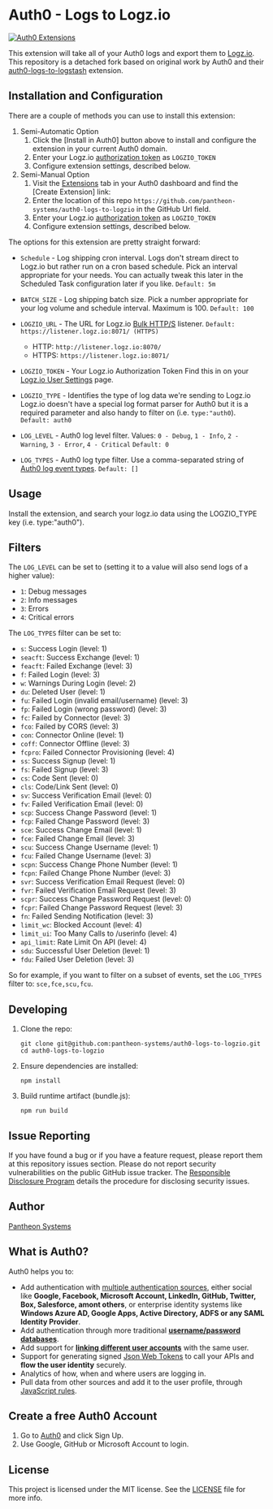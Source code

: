 # Auth0 - Logs to Logz.io

[![Auth0 Extensions](http://cdn.auth0.com/extensions/assets/badge.svg)](https://sandbox.it.auth0.com/api/run/auth0-extensions/extensions-badge?webtask_no_cache=1)

This extension will take all of your Auth0 logs and export them to [Logz.io](https://logz.io).
This repository is a detached fork based on original work by Auth0 and their [auth0-logs-to-logstash](https://github.com/auth0/auth0-logs-to-logstash) extension.

## Installation and Configuration
There are a couple of methods you can use to install this extension:

1. Semi-Automatic Option
   1. Click the [Install in Auth0] button above to install and configure the extension in your current Auth0 domain.
   1. Enter your Logz.io [authorization token](https://app.logz.io/#/dashboard/account/) as `LOGZIO_TOKEN` 
   1. Configure extension settings, described below.
1. Semi-Manual Option
   1. Visit the [Extensions](https://manage.auth0.com/#/extensions) tab in your Auth0 dashboard and find the [Create Extension] link:
   1. Enter the location of this repo `https://github.com/pantheon-systems/auth0-logs-to-logzio` in the GitHub Url field.
   1. Enter your Logz.io [authorization token](https://app.logz.io/#/dashboard/account/) as `LOGZIO_TOKEN` 
   1. Configure extension settings, described below.

The options for this extension are pretty straight forward:

- `Schedule` - Log shipping cron interval.
  Logs don't stream direct to Logz.io but rather run on a cron based schedule. Pick an interval appropriate for your needs.
  You can actually tweak this later in the Scheduled Task configuration later if you like.
  `Default: 5m`

- `BATCH_SIZE` - Log shipping batch size.
  Pick a number appropriate for your log volume and schedule interval. Maximum is 100.
  `Default: 100`

- `LOGZIO_URL` - The URL for Logz.io [Bulk HTTP/S](https://app.logz.io/#/dashboard/data-sources/Bulk-HTTPS) listener.
  `Default: https://listener.logz.io:8071/ (HTTPS)`
  - HTTP: `http://listener.logz.io:8070/`
  - HTTPS: `https://listener.logz.io:8071/`

- `LOGZIO_TOKEN` - Your Logz.io Authorization Token
  Find this in on your [Logz.io User Settings](https://app.logz.io/#/dashboard/account/) page.

- `LOGZIO_TYPE` - Identifies the type of log data we're sending to Logz.io
  Logz.io doesn't have a special log format parser for Auth0 but it is a required parameter and also handy to filter on (i.e. `type:"auth0`).
  `Default: auth0`

- `LOG_LEVEL` - Auth0 log level filter.
  Values: `0 - Debug`, `1 - Info`, `2 - Warning`, `3 - Error`, `4 - Critical`
  `Default: 0`


- `LOG_TYPES` - Auth0 log type filter.
  Use a comma-separated string of [Auth0 log event types](https://auth0.com/docs/logs).
  `Default: []`

## Usage

Install the extension, and search your logz.io data using the LOGZIO_TYPE key (i.e. type:"auth0").


## Filters

The `LOG_LEVEL` can be set to (setting it to a value will also send logs of a higher value):

 - `1`: Debug messages
 - `2`: Info messages
 - `3`: Errors
 - `4`: Critical errors

The `LOG_TYPES` filter can be set to:

- `s`: Success Login (level: 1)
- `seacft`: Success Exchange (level: 1)
- `feacft`: Failed Exchange (level: 3)
- `f`: Failed Login (level: 3)
- `w`: Warnings During Login (level: 2)
- `du`: Deleted User (level: 1)
- `fu`: Failed Login (invalid email/username) (level: 3)
- `fp`: Failed Login (wrong password) (level: 3)
- `fc`: Failed by Connector (level: 3)
- `fco`: Failed by CORS (level: 3)
- `con`: Connector Online (level: 1)
- `coff`: Connector Offline (level: 3)
- `fcpro`: Failed Connector Provisioning (level: 4)
- `ss`: Success Signup (level: 1)
- `fs`: Failed Signup (level: 3)
- `cs`: Code Sent (level: 0)
- `cls`: Code/Link Sent (level: 0)
- `sv`: Success Verification Email (level: 0)
- `fv`: Failed Verification Email (level: 0)
- `scp`: Success Change Password (level: 1)
- `fcp`: Failed Change Password (level: 3)
- `sce`: Success Change Email (level: 1)
- `fce`: Failed Change Email (level: 3)
- `scu`: Success Change Username (level: 1)
- `fcu`: Failed Change Username (level: 3)
- `scpn`: Success Change Phone Number (level: 1)
- `fcpn`: Failed Change Phone Number (level: 3)
- `svr`: Success Verification Email Request (level: 0)
- `fvr`: Failed Verification Email Request (level: 3)
- `scpr`: Success Change Password Request (level: 0)
- `fcpr`: Failed Change Password Request (level: 3)
- `fn`: Failed Sending Notification (level: 3)
- `limit_wc`: Blocked Account (level: 4)
- `limit_ui`: Too Many Calls to /userinfo (level: 4)
- `api_limit`: Rate Limit On API (level: 4)
- `sdu`: Successful User Deletion (level: 1)
- `fdu`: Failed User Deletion (level: 3)

So for example, if you want to filter on a subset of events, set the `LOG_TYPES` filter to: `sce,fce,scu,fcu`.


## Developing
1. Clone the repo:

   ```
   git clone git@github.com:pantheon-systems/auth0-logs-to-logzio.git
   cd auth0-logs-to-logzio
   ```

1. Ensure dependencies are installed:

   ```
   npm install
   ```

1. Build runtime artifact (bundle.js):

   ```
   npm run build
   ```


## Issue Reporting

If you have found a bug or if you have a feature request, please report them at this repository issues section. Please do not report security vulnerabilities on the public GitHub issue tracker. The [Responsible Disclosure Program](https://auth0.com/whitehat) details the procedure for disclosing security issues.


## Author

[Pantheon Systems](https://pantheon.io)


## What is Auth0?

Auth0 helps you to:

* Add authentication with [multiple authentication sources](https://docs.auth0.com/identityproviders), either social like **Google, Facebook, Microsoft Account, LinkedIn, GitHub, Twitter, Box, Salesforce, amont others**, or enterprise identity systems like **Windows Azure AD, Google Apps, Active Directory, ADFS or any SAML Identity Provider**.
* Add authentication through more traditional **[username/password databases](https://docs.auth0.com/mysql-connection-tutorial)**.
* Add support for **[linking different user accounts](https://docs.auth0.com/link-accounts)** with the same user.
* Support for generating signed [Json Web Tokens](https://docs.auth0.com/jwt) to call your APIs and **flow the user identity** securely.
* Analytics of how, when and where users are logging in.
* Pull data from other sources and add it to the user profile, through [JavaScript rules](https://docs.auth0.com/rules).


## Create a free Auth0 Account

1. Go to [Auth0](https://auth0.com) and click Sign Up.
2. Use Google, GitHub or Microsoft Account to login.


## License

This project is licensed under the MIT license. See the [LICENSE](LICENSE) file for more info.
